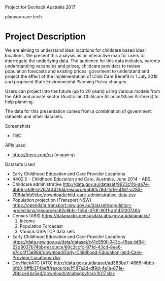 Project for Govhack Australia 2017

planyourcare.tech

Project Description
===================
We are aiming to understand ideal locations for childcare based ideal locations. We present this analysis as an interactive map for users to interrogate the underlying data. The audience for this data includes, parents understanding vacancies and prices, childcare providers to review population forecasts and existing prices, goverment to understand and project the effect of the implementation of Child Care Benefit in 1 July 2018 and proposed State Environmental Planning Policy changes.

Users can project into the future (up to 20 years) using various models from the ABS and private sector (Australian Childcare Alliance/Shaw Partners) to help planning. 

The data for this presentation comes from a combination of government datasets and other datasets.

Screenshots
* TBC

APIs used
* https://here.com/en (mapping)

Datasets Used
* Early Childhood Education and Care Provider Locations
* 4402.0 - Childhood Education and Care, Australia, June 2014 - ABS
* Childcare administrative http://data.gov.au/dataset/9923c11b-aa7e-4bb6-afd9-b17674347fdd/resource/5b6f578d-1d1e-4f97-a285-706dafdb9cbc/download/child-care-administrative-data.csv
* Population projection (Transport NSW) https://opendata.transport.nsw.gov.au/dataset/population-projections/resource/c62c6bfc-1b5d-47df-80f1-aa145120746b
* Census (ABS)
https://datapacks.censusdata.abs.gov.au/datapacks/
  1. Income
  2. Population Forcecast
  3. Various GSP/TCP data sets
* Early Childhood Education and Care Provider Locations https://data.nsw.gov.au/data/dataset/c41c950f-043c-45ea-bf84-22d8037b74bb/resource/80c2ccfc-971d-43cd-8ee6-e7cc4f15e989/download/Early-Childhood-Education-and-Care-Provider-Locations.xlsx
* GovHackATO (ATO) http://data.gov.au/dataset/ad383be7-4666-4bbb-bfd0-9fffb374beff/resource/1f187a2d-df9d-4e1e-871e-2bfcced4a5e4/download/atoabsgovhack2017.xlsx
